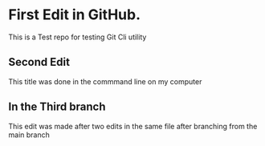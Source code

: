 # First Edit in GitHub.
This is a Test repo for testing Git Cli utility

## Second Edit
This title was done in the commmand line on my computer

## In the Third branch
This edit was made after two edits in the same file after branching from the main branch

